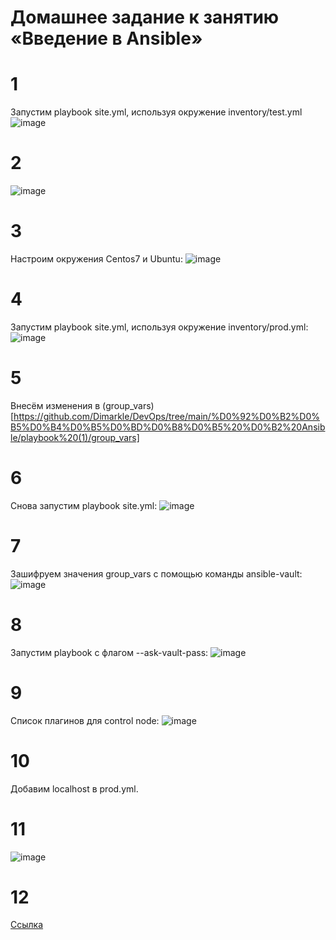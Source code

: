 # Домашнее задание к занятию  «Введение в Ansible»

#  1 
Запустим playbook site.yml, используя окружение inventory/test.yml
![image](https://github.com/Dimarkle/DevOps/assets/118626944/492b451f-7fa5-464e-b10b-8cd965be9f5b)

# 2
![image](https://github.com/Dimarkle/DevOps/assets/118626944/b405eb25-5dc2-48a5-baa9-5b6511035521)

# 3
Настроим окружения Centos7 и Ubuntu:
![image](https://github.com/Dimarkle/DevOps/assets/118626944/a3780d8c-520e-45db-9888-138be030533e)


# 4
Запустим playbook site.yml, используя окружение inventory/prod.yml:
![image](https://github.com/Dimarkle/DevOps/assets/118626944/9b4541eb-89c1-4f2f-9819-aafff7f6bb17)

# 5
Внесём изменения в (group_vars)[https://github.com/Dimarkle/DevOps/tree/main/%D0%92%D0%B2%D0%B5%D0%B4%D0%B5%D0%BD%D0%B8%D0%B5%20%D0%B2%20Ansible/playbook%20(1)/group_vars]
# 6
Снова запустим playbook site.yml:
![image](https://github.com/Dimarkle/DevOps/assets/118626944/a37057f7-980e-4518-9ac2-250a26adb03f)

# 7
Зашифруем значения group_vars с помощью команды ansible-vault:
![image](https://github.com/Dimarkle/DevOps/assets/118626944/c92d43a3-98d6-4f18-ae78-df3c2bac4134)

# 8
Запустим playbook с флагом --ask-vault-pass:
![image](https://github.com/Dimarkle/DevOps/assets/118626944/75d5229c-99ca-4790-8f74-017450d90d22)

# 9
Список плагинов для control node:
![image](https://github.com/Dimarkle/DevOps/assets/118626944/ca18ce12-de21-4742-9871-2c3721dff931)

# 10
Добавим localhost в prod.yml.

# 11
![image](https://github.com/Dimarkle/DevOps/assets/118626944/7e809ab6-d96f-436f-b7b5-3f084f6a2d39)
# 12 
[Ссылка](https://github.com/Dimarkle/DevOps/tree/main/%D0%92%D0%B2%D0%B5%D0%B4%D0%B5%D0%BD%D0%B8%D0%B5%20%D0%B2%20Ansible/playbook%20(1))


